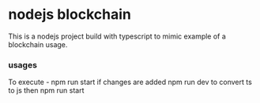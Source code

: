 # nodejs blockchain
This is a nodejs project build with typescript to mimic example of a blockchain usage.

### usages
To execute - npm run start
if changes are added npm run dev to convert ts to js then npm run start